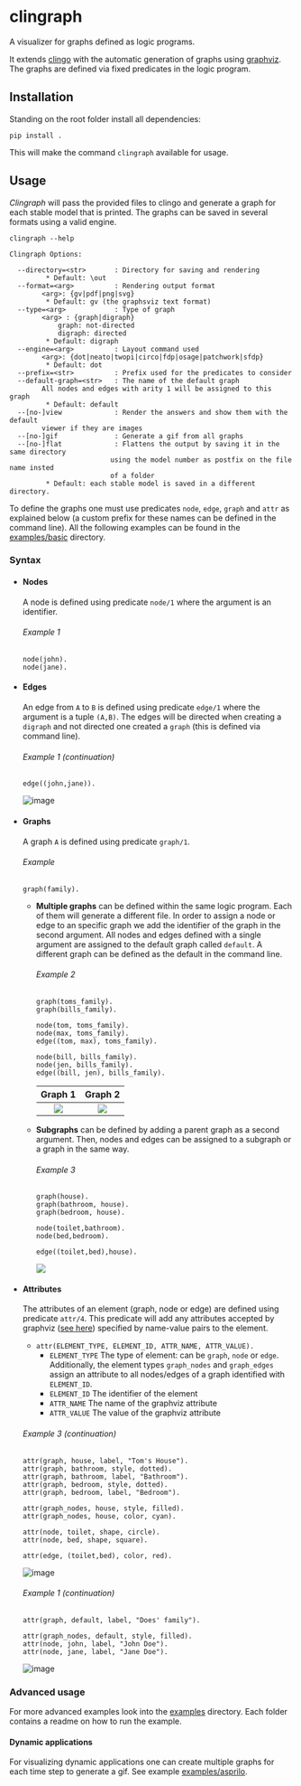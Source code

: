 # clingraph

A visualizer for graphs defined as logic programs.

It extends [clingo](https://potassco.org/clingo/) with the automatic generation of graphs using [graphviz](https://graphviz.org).
The graphs are defined via fixed predicates in the logic program.


## Installation

Standing on the root folder install all dependencies:

```
pip install .
```

This will make the command `clingraph` available for usage.

## Usage

*Clingraph* will pass the provided files to clingo and generate a graph for each stable model that is printed. The graphs can be saved in several formats using a valid engine.

```shell
clingraph --help
```
```shell
Clingraph Options:

  --directory=<str>       : Directory for saving and rendering
         * Default: \out
  --format=<arg>          : Rendering output format
        <arg>: {gv|pdf|png|svg}
         * Default: gv (the graphsviz text format)
  --type=<arg>            : Type of graph
        <arg> : {graph|digraph}
            graph: not-directed
            digraph: directed
         * Default: digraph
  --engine=<arg>          : Layout command used
        <arg>: {dot|neato|twopi|circo|fdp|osage|patchwork|sfdp}
         * Default: dot
  --prefix=<str>          : Prefix used for the predicates to consider
  --default-graph=<str>   : The name of the default graph
        All nodes and edges with arity 1 will be assigned to this graph
         * Default: default
  --[no-]view             : Render the answers and show them with the default
        viewer if they are images
  --[no-]gif              : Generate a gif from all graphs
  --[no-]flat             : Flattens the output by saving it in the same directory
                         using the model number as postfix on the file name insted
                         of a folder
         * Default: each stable model is saved in a different directory.
```
To define the graphs one must use predicates `node`, `edge`, `graph` and `attr` as explained below (a custom prefix for these names can be defined in the command line). All the following examples can be found in the [examples/basic](./examples/basic) directory.

### Syntax

- #### **Nodes**

  A node is defined using predicate `node/1` where the argument is an identifier.

  ###### *Example 1*
  ```
  node(john).
  node(jane).
  ```

- #### **Edges**

  An edge from `A` to `B` is defined using predicate `edge/1` where the argument is a tuple `(A,B)`. The edges will be directed when creating a `digraph` and not directed one created a `graph` (this is defined via command line).

  ###### *Example 1 (continuation)*
  ```
  edge((john,jane)).
  ```
  ![image](./examples/basic/example1/example_1.1.png)

- #### **Graphs**

  A graph `A` is defined using predicate `graph/1`.

  ###### *Example*
  ```
  graph(family).
  ```

  - **Multiple graphs** can be defined within the same logic program. Each of them will generate a different file. In order to assign a node or edge to an specific graph we add the identifier of the graph in the second argument. All nodes and edges defined with a single argument are assigned to the default graph called `default`. A different graph can be defined as the default in the command line.

    ###### *Example 2*

    ```
    graph(toms_family).
    graph(bills_family).

    node(tom, toms_family).
    node(max, toms_family).
    edge((tom, max), toms_family).

    node(bill, bills_family).
    node(jen, bills_family).
    edge((bill, jen), bills_family).
    ```
    Graph 1             |  Graph 2
    :-------------------------:|:-------------------------:
    ![](./examples/basic/example2/toms_family.png)  |  ![](./examples/basic/example2/bills_family.png)    


  - **Subgraphs** can be defined by adding a parent graph as a second argument. Then, nodes and edges can be assigned to a subgraph or a graph in the same way.

    ###### *Example 3*

    ```
    graph(house).
    graph(bathroom, house).
    graph(bedroom, house).

    node(toilet,bathroom).
    node(bed,bedroom).

    edge((toilet,bed),house).
    ```
    ![](./examples/basic/example3/house.png)

- #### **Attributes**

  The attributes of an element (graph, node or edge) are defined using predicate `attr/4`. This predicate will add any attributes accepted by graphviz ([see here](https://graphviz.org/doc/info/attrs.html)) specified by name-value pairs to the element.

  - `attr(ELEMENT_TYPE, ELEMENT_ID, ATTR_NAME, ATTR_VALUE).`
    - `ELEMENT_TYPE` The type of element: can be `graph`, `node` or `edge`. Additionally, the element types `graph_nodes` and `graph_edges` assign an attribute to all nodes/edges of a graph identified with `ELEMENT_ID`.
    - `ELEMENT_ID` The identifier of the element
    - `ATTR_NAME` The name of the graphviz attribute
    - `ATTR_VALUE` The value of the graphviz attribute

  ###### *Example 3 (continuation)*

  ```
  attr(graph, house, label, "Tom's House").
  attr(graph, bathroom, style, dotted).
  attr(graph, bathroom, label, "Bathroom").
  attr(graph, bedroom, style, dotted).
  attr(graph, bedroom, label, "Bedroom").

  attr(graph_nodes, house, style, filled).
  attr(graph_nodes, house, color, cyan).

  attr(node, toilet, shape, circle).
  attr(node, bed, shape, square).

  attr(edge, (toilet,bed), color, red).
  ```
  ![image](examples/basic/example3/house2.png)

  ###### *Example 1 (continuation)*

  ```
  attr(graph, default, label, "Does' family").

  attr(graph_nodes, default, style, filled).
  attr(node, john, label, "John Doe").
  attr(node, jane, label, "Jane Doe").
  ```
  ![image](./examples/basic/example1/example_1.2.png)

### Advanced usage

For more advanced examples look into the [examples](./examples) directory. Each folder contains a readme on how to run the example.

#### Dynamic applications

For visualizing dynamic applications one can create multiple graphs for each time step to generate a gif. See example [examples/asprilo](./examples/asprilo/README.md).
